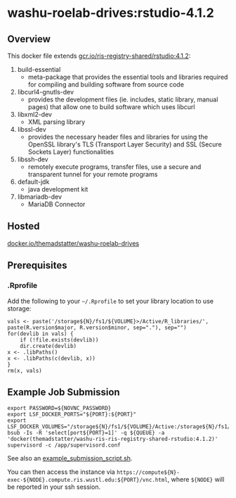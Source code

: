 # washu-roelab-drives:rstudio-4.1.2

## Overview

This docker file extends [gcr.io/ris-registry-shared/rstudio:4.1.2](https://console.cloud.google.com/gcr/images/ris-registry-shared/GLOBAL/rstudio@sha256:839b8bcb94f4129d7f82223b5976d017ae014a906f312ad144d1a711e2631eef/details?tag=4.1.2):

1. build-essential
    - meta-package that provides the essential tools and libraries required for compiling and building software from source code
2. libcurl4-gnutls-dev
    - provides the development files (ie. includes, static library, manual pages) that allow one to build software which uses libcurl
3. libxml2-dev
    - XML parsing library
4. libssl-dev
    - provides the necessary header files and libraries for using the OpenSSL library's TLS (Transport Layer Security) and SSL (Secure Sockets Layer) functionalities
5. libssh-dev
    - remotely execute programs, transfer files, use a secure and transparent tunnel for your remote programs
6. default-jdk
    - java development kit
7. libmariadb-dev
    - MariaDB Connector

## Hosted

[docker.io/themadstatter/washu-roelab-drives](https://hub.docker.com/repository/docker/themadstatter/washu-roelab-drives/general)

## Prerequisites

### .Rprofile

Add the following to your `~/.Rprofile` to set your library location to use storage:

```
vals <- paste('/storage${N}/fs1/${VOLUME}>/Active/R_libraries/', paste(R.version$major, R.version$minor, sep="."), sep="")
for(devlib in vals) {
    if (!file.exists(devlib))
    dir.create(devlib)
x <- .libPaths()
x <- .libPaths(c(devlib, x))
}
rm(x, vals)
```

## Example Job Submission

```
export PASSWORD=${NOVNC_PASSWORD}
export LSF_DOCKER_PORTS="${PORT}:${PORT}"
export LSF_DOCKER_VOLUMES="/storage${N}/fs1/${VOLUME}/Active:/storage${N}/fs1/${VOLUME}/Active"
bsub -Is -R 'select[port${PORT}=1]' -q ${QUEUE} -a 'docker(themadstatter/washu-ris-ris-registry-shared-rstudio:4.1.2)' supervisord -c /app/supervisord.conf
```

See also an [example_submission_script.sh](example_submission_script.sh).

You can then access the instance via `https://compute${N}-exec-${NODE}.compute.ris.wustl.edu:${PORT}/vnc.html`, where `${NODE}` will be reported in your ssh session.
